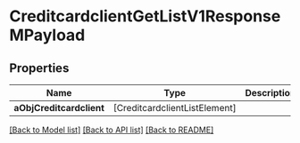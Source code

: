 # CreditcardclientGetListV1ResponseMPayload

## Properties
Name | Type | Description | Notes
------------ | ------------- | ------------- | -------------
**aObjCreditcardclient** | [CreditcardclientListElement] |  | 

[[Back to Model list]](../README.md#documentation-for-models) [[Back to API list]](../README.md#documentation-for-api-endpoints) [[Back to README]](../README.md)


